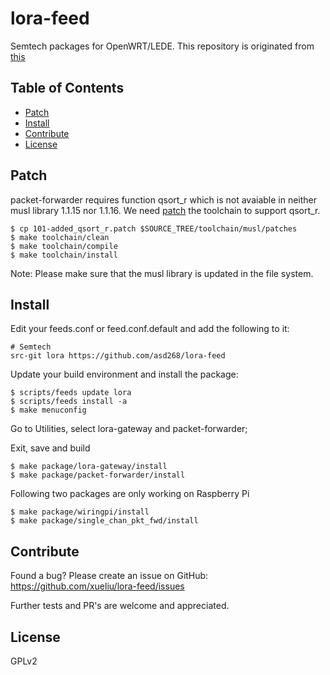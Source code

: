 # lora-feed
Semtech packages for OpenWRT/LEDE.
This repository is originated from [this](https://github.com/JiapengLi/OpenWrt-lora)

## Table of Contents

- [Patch](#patch)
- [Install](#install)
- [Contribute](#contribute)
- [License](#license)

## Patch
packet-forwarder requires function qsort_r which is not avaiable in neither musl library 1.1.15 nor 1.1.16.
We need [patch](https://github.com/xueliu/lora-feed/blob/master/101-added_qsort_r.patch) the toolchain to support qsort_r.

    $ cp 101-added_qsort_r.patch $SOURCE_TREE/toolchain/musl/patches
    $ make toolchain/clean
    $ make toolchain/compile
    $ make toolchain/install
Note: Please make sure that the musl library is updated in the file system.

## Install

Edit your feeds.conf or feed.conf.default and add the following to it:

    # Semtech
    src-git lora https://github.com/asd268/lora-feed

Update your build environment and install the package:

    $ scripts/feeds update lora
    $ scripts/feeds install -a
    $ make menuconfig

Go to Utilities, select lora-gateway and packet-forwarder;

Exit, save and build

    $ make package/lora-gateway/install
    $ make package/packet-forwarder/install

Following two packages are only working on Raspberry Pi
 
    $ make package/wiringpi/install
    $ make package/single_chan_pkt_fwd/install

## Contribute

Found a bug? Please create an issue on GitHub:
    https://github.com/xueliu/lora-feed/issues

Further tests and PR's are welcome and appreciated.

## License

GPLv2

